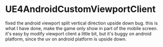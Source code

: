 # UE4AndroidCustomViewportClient
fixed the android viewport split vertical direction upside down bug.
this is what I have done, make the game only show in part of the mobile screen. it's easy by modify viewport client a little bit, but it's buggy on android platform, since the uv on android platform is upside down.

